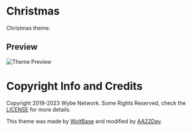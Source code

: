 # Christmas
Christmas theme.
## Preview
![Theme Preview](https://raw.githubusercontent.com/WybeNetwork/VistaPanel-Themes/master/christmas/preview.png "Theme Preview")

# Copyright Info and Credits
Copyright 2019-2023 Wybe Network. Some Rights Reserved, check the [LICENSE](../LICENSE.md) for more details.

This theme was made by [WoltBase](https://web.archive.org/web/20210423132822/https://applications.cpanel.net/listings/index/user/user:WoltBase) and modified by [AA22Dev](https://github.com/AA22Dev).
